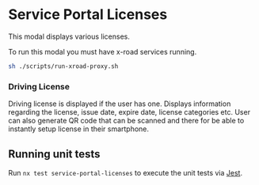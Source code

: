 # Service Portal Licenses

This modal displays various licenses.

To run this modal you must have x-road services running.

```bash
sh ./scripts/run-xroad-proxy.sh
```

### Driving License

Driving license is displayed if the user has one. Displays information regarding the license, issue date, expire date, license categories etc.
User can also generate QR code that can be scanned and there for be able to instantly setup license in their smartphone.

## Running unit tests

Run `nx test service-portal-licenses` to execute the unit tests via [Jest](https://jestjs.io).

